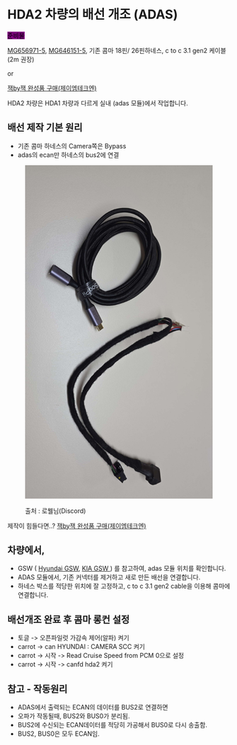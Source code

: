 # HDA2 차량의 배선 개조 (ADAS)

<mark style="background-color:purple;">준비물</mark>

[MG656971-5](https://smartstore.naver.com/nobleseat/products/8283802097?nl-query=mg656971\&nl-ts-pid=i25wJsqVOswsstsKYmZssssstLC-217972\&NaPm=ct%3Dm4tjb1y0%7Cci%3Da48a8d1cbbc46bdb22c3275bb19a84efa7423f6b%7Ctr%3Dsls%7Csn%3D2916848%7Chk%3De1ac7d01612b8fcc25da022f16d70e342e377ff8), [MG646151-5](https://smartstore.naver.com/jautoment), 기존 콤마 18핀/ 26핀하네스, c to c 3.1 gen2 케이블(2m 권장)

or

[잭by잭 완성품 구매(제이엠테크엔)](https://smartstore.naver.com/jmtechn/products/11248346315)



HDA2 차량은 HDA1 차량과 다르게 실내 (adas 모듈)에서 작업합니다.

## 배선 제작 기본 원리

* 기존 콤마 하네스의 Camera쪽은 Bypass
* adas의 ecan만 하네스의 bus2에 연결

<figure><img src="../.gitbook/assets/image (34).png" alt=""><figcaption><p>출처 : 로웰님(Discord)</p></figcaption></figure>

제작이 힘들다면..?  [잭by잭 완성품 구매(제이엠테크엔)](https://smartstore.naver.com/jmtechn/products/11248346315)

## 차량에서,

* GSW ( [Hyundai GSW](https://gsw.hyundai.com/hmc/login.tiles), [KIA GSW ](https://gsw.kia.com/kmc/login.tiles)) 를 참고하여, adas 모듈 위치를 확인합니다.
* ADAS 모듈에서, 기존 커넥터를 제거하고 새로 만든 배선을 연결합니다.
* 하네스 박스를 적당한 위치에 잘 고정하고, c to c 3.1 gen2 cable을 이용해 콤마에 연결합니다.

## 배선개조 완료 후 콤마 롱컨 설정

* 토글 -> 오픈파일럿 가감속 제어(알파) 켜기
* carrot -> can HYUNDAI : CAMERA SCC 켜기
* carrot -> 시작 -> Read Cruise Speed from PCM 0으로 설정
* carrot -> 시작 -> canfd hda2 켜기

## 참고 - 작동원리

* ADAS에서 출력되는 ECAN의 데이터를 BUS2로 연결하면
* 오파가 작동될때, BUS2와 BUS0가 분리됨.
* BUS2에 수신되는 ECAN데이터를 적당히 가공해서 BUS0로 다시 송출함.
* BUS2, BUS0은 모두 ECAN임.
